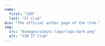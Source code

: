 ```yaml
---
name:
  first: "SIM"
  last: "IT Club"
bio: "The official author page of the club."
img:
  src: "@images/simitc-logo/logo-dark.png"
  alt: "SIM IT Club"
---
```

